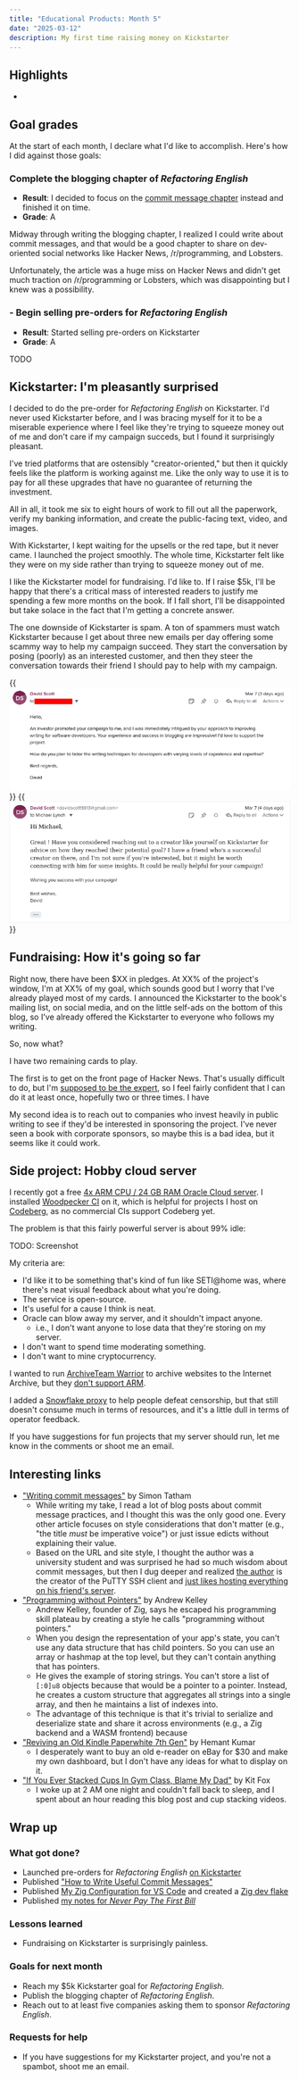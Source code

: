 ```yaml
---
title: "Educational Products: Month 5"
date: "2025-03-12"
description: My first time raising money on Kickstarter
---
```


## Highlights

-

## Goal grades

At the start of each month, I declare what I'd like to accomplish. Here's how I did against those goals:

### Complete the blogging chapter of _Refactoring English_

- **Result**: I decided to focus on the [commit message chapter](https://refactoringenglish.com/chapters/commit-messages/) instead and finished it on time.
- **Grade**: A

Midway through writing the blogging chapter, I realized I could write about commit messages, and that would be a good chapter to share on dev-oriented social networks like Hacker News, /r/programming, and Lobsters.

Unfortunately, the article was a huge miss on Hacker News and didn't get much traction on /r/programming or Lobsters, which was disappointing but I knew was a possibility.

### - Begin selling pre-orders for _Refactoring English_

- **Result**: Started selling pre-orders on Kickstarter
- **Grade**: A

TODO

## Kickstarter: I'm pleasantly surprised

I decided to do the pre-order for _Refactoring English_ on Kickstarter. I'd never used Kickstarter before, and I was bracing myself for it to be a miserable experience where I feel like they're trying to squeeze money out of me and don't care if my campaign succeds, but I found it surprisingly pleasant.

I've tried platforms that are ostensibly "creator-oriented," but then it quickly feels like the platform is working against me. Like the only way to use it is to pay for all these upgrades that have no guarantee of returning the investment.

All in all, it took me six to eight hours of work to fill out all the paperwork, verify my banking information, and create the public-facing text, video, and images.

With Kickstarter, I kept waiting for the upsells or the red tape, but it never came. I launched the project smoothly. The whole time, Kickstarter felt like they were on my side rather than trying to squeeze money out of me.

I like the Kickstarter model for fundraising. I'd like to. If I raise $5k, I'll be happy that there's a critical mass of interested readers to justify me spending a few more months on the book. If I fall short, I'll be disappointed but take solace in the fact that I'm getting a concrete answer.

The one downside of Kickstarter is spam. A ton of spammers must watch Kickstarter because I get about three new emails per day offering some scammy way to help my campaign succeed. They start the conversation by posing (poorly) as an interested customer, and then they steer the conversation towards their friend I should pay to help with my campaign.

{{<img src="ks-spam.webp" has-border="true" max-width="700px" caption="The spammers start with an innocuous message that feigns interest in your product." alt="Hello, An investor promoted your campaign to me, and I was immediately intrigued by your approach to improving writing for software developers. Your experience and success in blogging are impressive! I’d love to support the project. How do you plan to tailor the writing techniques for developers with varying levels of experience and expertise? Best regards, David">}}
{{<img src="ks-spam2.webp" has-border="true" max-width="700px" caption="...and then they shift the conversation to their &ldquo;friend&rdquo; who offers paid Kickstarter publicity services." alt="Hi Michael, Great ! Have you considered reaching out to a creator like yourself on Kickstarter for advice on how they reached their potential goal? I have a friend who's a successful creator on there, and I'm not sure if you're interested, but it might be worth connecting with him for some insights. It could be really helpful for your campaign! Wishing you success with your campaign! Best wishes, David">}}

## Fundraising: How it's going so far

Right now, there have been $XX in pledges. At XX% of the project's window, I'm at XX% of my goal, which sounds good but I worry that I've already played most of my cards. I announced the Kickstarter to the book's mailing list, on social media, and on the little self-ads on the bottom of this blog, so I've already offered the Kickstarter to everyone who follows my writing.

So, now what?

I have two remaining cards to play.

The first is to get on the front page of Hacker News. That's usually difficult to do, but I'm [supposed to be the expert](https://hitthefrontpage.com), so I feel fairly confident that I can do it at least once, hopefully two or three times. I have

My second idea is to reach out to companies who invest heavily in public writing to see if they'd be interested in sponsoring the project. I've never seen a book with corporate sponsors, so maybe this is a bad idea, but it seems like it could work.

## Side project: Hobby cloud server

I recently got a free [4x ARM CPU / 24 GB RAM Oracle Cloud server](/notes/nix-oracle-cloud/). I installed [Woodpecker CI](https://woodpecker-ci.org/) on it, which is helpful for projects I host on [Codeberg](/retrospectives/2025/02/#i-joined-codeberg-as-a-member), as no commercial CIs support Codeberg yet.

The problem is that this fairly powerful server is about 99% idle:

TODO: Screenshot

My criteria are:

- I'd like it to be something that's kind of fun like SETI@home was, where there's neat visual feedback about what you're doing.
- The service is open-source.
- It's useful for a cause I think is neat.
- Oracle can blow away my server, and it shouldn't impact anyone.
  - i.e., I don't want anyone to lose data that they're storing on my server.
- I don't want to spend time moderating something.
- I don't want to mine cryptocurrency.

I wanted to run [ArchiveTeam Warrior](http://warrior.archiveteam.org/) to archive websites to the Internet Archive, but they [don't support ARM](https://wiki.archiveteam.org/index.php/ArchiveTeam_Warrior#Can_I_run_the_Warrior_on_ARM_or_some_other_unusual_architecture?).

I added a [Snowflake proxy](https://snowflake.torproject.org/) to help people defeat censorship, but that still doesn't consume much in terms of resources, and it's a little dull in terms of operator feedback.

If you have suggestions for fun projects that my server should run, let me know in the comments or shoot me an email.

## Interesting links

- ["Writing commit messages"](https://www.chiark.greenend.org.uk/~sgtatham/quasiblog/commit-messages/) by Simon Tatham
  - While writing my take, I read a lot of blog posts about commit message practices, and I thought this was the only good one. Every other article focuses on style considerations that don't matter (e.g., "the title _must_ be imperative voice") or just issue edicts without explaining their value.
  - Based on the URL and site style, I thought the author was a university student and was surprised he had so much wisdom about commit messages, but then I dug deeper and realized [the author](https://www.chiark.greenend.org.uk/~sgtatham/) is the creator of the PuTTY SSH client and [just likes hosting everything on his friend's server](https://www.chiark.greenend.org.uk/~sgtatham/putty/faq.html#faq-domain).
- ["Programming without Pointers"](https://www.hytradboi.com/2025/05c72e39-c07e-41bc-ac40-85e8308f2917-programming-without-pointers) by Andrew Kelley
  - Andrew Kelley, founder of Zig, says he escaped his programming skill plateau by creating a style he calls "programming without pointers."
  - When you design the representation of your app's state, you can't use any data structure that has child pointers. So you can use an array or hashmap at the top level, but they can't contain anything that has pointers.
  - He gives the example of storing strings. You can't store a list of `[:0]u8` objects because that would be a pointer to a pointer. Instead, he creates a custom structure that aggregates all strings into a single array, and then he maintains a list of indexes into.
  - The advantage of this technique is that it's trivial to serialize and deserialize state and share it across environments (e.g., a Zig backend and a WASM frontend) because
- ["Reviving an Old Kindle Paperwhite 7th Gen"](https://terminalbytes.com/reviving-kindle-paperwhite-7th-gen/) by Hemant Kumar
  - I desperately want to buy an old e-reader on eBay for $30 and make my own dashboard, but I don't have any ideas for what to display on it.
- ["If You Ever Stacked Cups In Gym Class, Blame My Dad"](https://defector.com/if-you-ever-stacked-cups-in-gym-class-blame-my-dad) by Kit Fox
  - I woke up at 2 AM one night and couldn't fall back to sleep, and I spent about an hour reading this blog post and cup stacking videos.

## Wrap up

### What got done?

- Launched pre-orders for _Refactoring English_ [on Kickstarter](https://www.kickstarter.com/projects/mtlynch/refactoring-english)
- Published ["How to Write Useful Commit Messages"](https://refactoringenglish.com/chapters/commit-messages/)
- Published [My Zig Configuration for VS Code](/notes/zig-vscode-nix/) and created a [Zig dev flake](https://codeberg.org/mtlynch/zig-vscode-flake)
- Published [my notes for _Never Pay The First Bill_](/book-reports/never-pay-the-first-bill/)

### Lessons learned

- Fundraising on Kickstarter is surprisingly painless.

### Goals for next month

- Reach my $5k Kickstarter goal for _Refactoring English_.
- Publish the blogging chapter of _Refactoring English_.
- Reach out to at least five companies asking them to sponsor _Refactoring English_.

### Requests for help

- If you have suggestions for my Kickstarter project, and you're not a spambot, shoot me an email.
